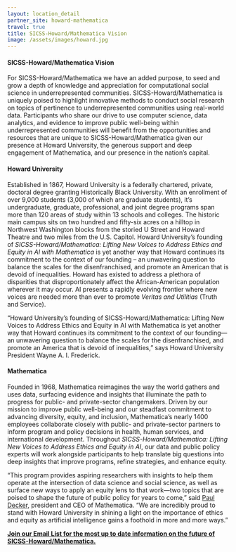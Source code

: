 ```yaml
---
layout: location_detail
partner_site: howard-mathematica
travel: true
title: SICSS-Howard/Mathematica Vision
image: /assets/images/howard.jpg
---
```

#### SICSS-Howard/Mathematica Vision
For SICSS-Howard/Mathematica we have an added purpose, to seed and grow a depth of knowledge and appreciation for computational social science in underrepresented communities.  SICSS-Howard/Mathematica is uniquely poised to highlight innovative methods to conduct social research on topics of pertinence to underrepresented communities using real-world data. Participants who share our drive to use computer science, data analytics, and evidence to improve public well-being within underrepresented communities will benefit from the opportunities and resources that are unique to SICSS-Howard/Mathematica given our presence at Howard University, the generous support and deep engagement of Mathematica, and our presence in the nation’s capital.

#### Howard University
Established in 1867, Howard University is a federally chartered, private, doctoral degree granting Historically Black 
University. With an enrollment of over 9,000 students (3,000 of which are graduate students), it’s undergraduate, 
graduate, professional, and joint degree programs span more than 120 areas of study within 13 schools and colleges. 
The historic main campus sits on two hundred and fifty-six acres on a hilltop in Northwest Washington blocks from the 
storied U Street and Howard Theatre and two miles from the U.S. Capitol. Howard University’s founding of 
<i>SICSS-Howard/Mathematica: Lifting New Voices to Address Ethics and Equity in AI with Mathematica</i> is yet another way that Howard continues its commitment to the context of our founding – an unwavering question to balance the scales for the 
disenfranchised, and promote an American that is devoid of inequalities.  Howard has existed to address a plethora of 
disparities that disproportionately affect the African-American population wherever it may occur.  AI presents a rapidly 
evolving frontier where new voices are needed more than ever to promote <i>Veritas and Utilitias</i> (Truth and Service).

“Howard University’s founding of SICSS-Howard/Mathematica: Lifting New Voices to Address Ethics and Equity in AI with Mathematica is yet another way that Howard continues its commitment to the context of our founding—an unwavering question to balance the scales for the disenfranchised, and promote an America that is devoid of inequalities,” says Howard University President Wayne A. I. Frederick.

#### Mathematica
Founded in 1968, Mathematica reimagines the way the world gathers and uses data, surfacing evidence and insights that 
illuminate the path to progress for public- and private-sector changemakers. Driven by our mission to improve public 
well-being and our steadfast commitment to advancing diversity, equity, and inclusion, Mathematica’s nearly 1400 employees 
collaborate closely with public- and private-sector partners to inform program and policy decisions in health, human services, 
and international development. Throughout <i>SICSS-Howard/Mathematica: Lifting New Voices to Address Ethics and Equity in AI</i>, our data and public policy experts will work alongside participants to help translate big questions into deep insights that improve programs, refine strategies, and enhance equity.

“This program provides aspiring researchers with insights to help them operate at the intersection of data science and social science, as well as surface new ways to apply an equity lens to that work—two topics that are poised to shape the future of public policy for years to come,” said [Paul Decker](https://www.mathematica.org/our-people/staff/paul-decker), president and CEO of Mathematica. “We are incredibly proud to stand with Howard University in shining a light on the importance of ethics and equity as artificial intelligence gains a foothold in more and more ways.”

<b>[Join our Email List for the most up to date information on the future of SICSS-Howard/Mathematica.](https://docs.google.com/forms/d/17poF12b9iLVCND-qUErcu7XluNlVDQq07syOeGOSMkY/viewform?edit_requested=true)</b>
